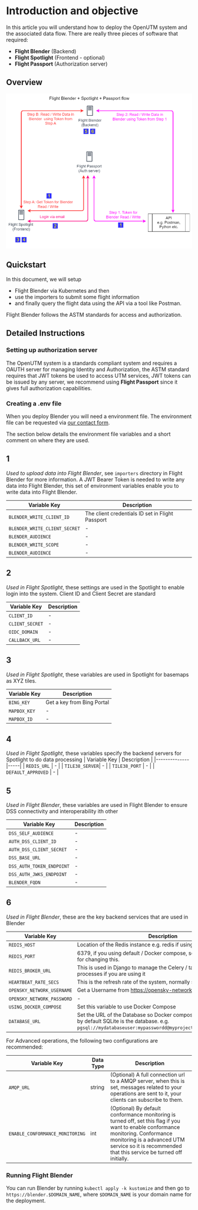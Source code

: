# Introduction and objective

In this article you will understand how to deploy the OpenUTM system and the associated data flow. There are really three pieces of software that required:

- **Flight Blender** (Backend)
- **Flight Spotlight** (Frontend - optional)
- **Flight Passport** (Authorization server)

## Overview

![openutm-flow](images/openutm-data-flow.png)

## Quickstart

In this document, we will setup

- Flight Blender via Kubernetes and then
- use the importers to submit some flight information
- and finally query the flight data using the API via a tool like Postman.

Flight Blender follows the ASTM standards for access and authorization.

## Detailed Instructions

### Setting up authorization server

The OpenUTM system is a standards compliant system and requires a OAUTH server for managing Identity and Authorization, the ASTM standard requires that JWT tokens be used to access UTM services, JWT tokens can be issued by any server, we recommend using **Flight Passport** since it gives full authorization capabilities.

### Creating a .env file

When you deploy Blender you will need a environment file. The environment file can be requested via [our contact form](https://www.openskies.sh/#contact).

The section below details the environment file variables and a short comment on where they are used.

## **1**

*Used to upload data into Flight Blender*, see `importers` directory in Flight Blender for more information. A JWT Bearer Token is needed to write any data into Flight Blender, this set of environment variables enable you to write data into Flight Blender.

| Variable Key | Description |
|--------------|------|
| `BLENDER_WRITE_CLIENT_ID` | The client credentials ID set in Flight Passport |
| `BLENDER_WRITE_CLIENT_SECRET` | - |
| `BLENDER_AUDIENCE` | - |
| `BLENDER_WRITE_SCOPE` | - |
| `BLENDER_AUDIENCE` | - |

## **2**

*Used in Flight Spotlight*, these settings are used in the Spotlight to enable login into the system. Client ID and Client Secret are standard

| Variable Key | Description |
|--------------|-----|
| `CLIENT_ID` | - |
| `CLIENT_SECRET`| - |
| `OIDC_DOMAIN` | - |
| `CALLBACK_URL` | - |

## **3**

*Used in Flight Spotlight*, these variables are used in Spotlight for basemaps as XYZ tiles.

| Variable Key | Description |
|--------------|-----|
| `BING_KEY` | Get a key from Bing Portal |
| `MAPBOX_KEY`| - |
| `MAPBOX_ID` | - |

## **4**

*Used in Flight Spotlight*, these variables specify the backend servers for Spotlight to do data processing
| Variable Key | Description |
|--------------|-----|
| `REDIS_URL` | - |
| `TILE38_SERVER`| - |
| `TILE38_PORT` | - |
| `DEFAULT_APPROVED` | - |

## **5**

*Used in Flight Blender*, these variables are used in Flight Blender to ensure DSS connectivity and interoperability ith other

| Variable Key | Description |
|--------------|-----|
| `DSS_SELF_AUDIENCE` | - |
| `AUTH_DSS_CLIENT_ID`| - |
| `AUTH_DSS_CLIENT_SECRET` | - |
| `DSS_BASE_URL` | - |
| `DSS_AUTH_TOKEN_ENDPOINT` | - |
| `DSS_AUTH_JWKS_ENDPOINT` | - |
| `BLENDER_FQDN` | - |

## **6**

*Used in Flight Blender*, these are the key backend services that are used in Blender

| Variable Key | Description |
|--------------|-----|
| `REDIS_HOST` | Location of the Redis instance e.g. redis if using Docker Compose |
| `REDIS_PORT`| 6379, if you using default / Docker compose, see also `redis.conf` file for changing this. |
| `REDIS_BROKER_URL` | This is used in Django to manage the Celery / task management processes if you are using it  |
| `HEARTBEAT_RATE_SECS` | This is the refresh rate of the system, normally set to 1 or 2 seconds |
| `OPENSKY_NETWORK_USERNAME` | Get a Username from <https://opensky-network.org/> |
| `OPENSKY_NETWORK_PASSWORD` | - |
| `USING_DOCKER_COMPOSE`| Set this variable to use Docker Compose |
| `DATABASE_URL`| Set the URL of the Database so Docker compose can pick up the db, by default SQLite is the database. e.g. `pgsql://mydatabaseuser:mypasswordd@myproject_db:5432/myproject_db` |

For Advanced operations, the following two configurations are recommended:

| Variable Key | Data Type | Description |
|--------------|--------------|-----|
| `AMQP_URL` |string | (Optional) A full connection url to a AMQP server, when this is set, messages related to your operations are sent to it, your clients can subscribe to them. |
| `ENABLE_CONFORMANCE_MONITORING` | int | (Optional) By default conformance monitoring is turned off, set this flag if you want to enable conformance monitoring. Conformance monitoring is a advanced UTM service so it is recommended that this service be turned off initially. |

### Running Flight Blender

You can run Blender by running `kubectl apply -k kustomize` and then go to `https://blender.$DOMAIN_NAME`, where `$DOMAIN_NAME` is your domain name for the deployment.
